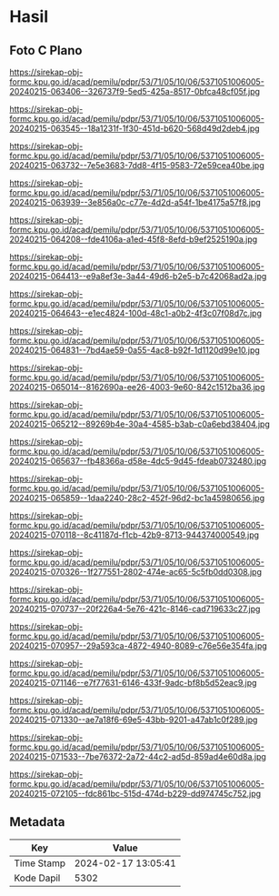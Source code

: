 # Hasil

## Foto C Plano

https://sirekap-obj-formc.kpu.go.id/acad/pemilu/pdpr/53/71/05/10/06/5371051006005-20240215-063406--326737f9-5ed5-425a-8517-0bfca48cf05f.jpg

https://sirekap-obj-formc.kpu.go.id/acad/pemilu/pdpr/53/71/05/10/06/5371051006005-20240215-063545--18a1231f-1f30-451d-b620-568d49d2deb4.jpg

https://sirekap-obj-formc.kpu.go.id/acad/pemilu/pdpr/53/71/05/10/06/5371051006005-20240215-063732--7e5e3683-7dd8-4f15-9583-72e59cea40be.jpg

https://sirekap-obj-formc.kpu.go.id/acad/pemilu/pdpr/53/71/05/10/06/5371051006005-20240215-063939--3e856a0c-c77e-4d2d-a54f-1be4175a57f8.jpg

https://sirekap-obj-formc.kpu.go.id/acad/pemilu/pdpr/53/71/05/10/06/5371051006005-20240215-064208--fde4106a-a1ed-45f8-8efd-b9ef2525190a.jpg

https://sirekap-obj-formc.kpu.go.id/acad/pemilu/pdpr/53/71/05/10/06/5371051006005-20240215-064413--e9a8ef3e-3a44-49d6-b2e5-b7c42068ad2a.jpg

https://sirekap-obj-formc.kpu.go.id/acad/pemilu/pdpr/53/71/05/10/06/5371051006005-20240215-064643--e1ec4824-100d-48c1-a0b2-4f3c07f08d7c.jpg

https://sirekap-obj-formc.kpu.go.id/acad/pemilu/pdpr/53/71/05/10/06/5371051006005-20240215-064831--7bd4ae59-0a55-4ac8-b92f-1d1120d99e10.jpg

https://sirekap-obj-formc.kpu.go.id/acad/pemilu/pdpr/53/71/05/10/06/5371051006005-20240215-065014--8162690a-ee26-4003-9e60-842c1512ba36.jpg

https://sirekap-obj-formc.kpu.go.id/acad/pemilu/pdpr/53/71/05/10/06/5371051006005-20240215-065212--89269b4e-30a4-4585-b3ab-c0a6ebd38404.jpg

https://sirekap-obj-formc.kpu.go.id/acad/pemilu/pdpr/53/71/05/10/06/5371051006005-20240215-065637--fb48366a-d58e-4dc5-9d45-fdeab0732480.jpg

https://sirekap-obj-formc.kpu.go.id/acad/pemilu/pdpr/53/71/05/10/06/5371051006005-20240215-065859--1daa2240-28c2-452f-96d2-bc1a45980656.jpg

https://sirekap-obj-formc.kpu.go.id/acad/pemilu/pdpr/53/71/05/10/06/5371051006005-20240215-070118--8c41187d-f1cb-42b9-8713-944374000549.jpg

https://sirekap-obj-formc.kpu.go.id/acad/pemilu/pdpr/53/71/05/10/06/5371051006005-20240215-070326--1f277551-2802-474e-ac65-5c5fb0dd0308.jpg

https://sirekap-obj-formc.kpu.go.id/acad/pemilu/pdpr/53/71/05/10/06/5371051006005-20240215-070737--20f226a4-5e76-421c-8146-cad719633c27.jpg

https://sirekap-obj-formc.kpu.go.id/acad/pemilu/pdpr/53/71/05/10/06/5371051006005-20240215-070957--29a593ca-4872-4940-8089-c76e56e354fa.jpg

https://sirekap-obj-formc.kpu.go.id/acad/pemilu/pdpr/53/71/05/10/06/5371051006005-20240215-071146--e7f77631-6146-433f-9adc-bf8b5d52eac9.jpg

https://sirekap-obj-formc.kpu.go.id/acad/pemilu/pdpr/53/71/05/10/06/5371051006005-20240215-071330--ae7a18f6-69e5-43bb-9201-a47ab1c0f289.jpg

https://sirekap-obj-formc.kpu.go.id/acad/pemilu/pdpr/53/71/05/10/06/5371051006005-20240215-071533--7be76372-2a72-44c2-ad5d-859ad4e60d8a.jpg

https://sirekap-obj-formc.kpu.go.id/acad/pemilu/pdpr/53/71/05/10/06/5371051006005-20240215-072105--fdc861bc-515d-474d-b229-dd974745c752.jpg


## Metadata

| Key        | Value               |
| ---------- | ------------------- |
| Time Stamp | 2024-02-17 13:05:41 |
| Kode Dapil | 5302                |



